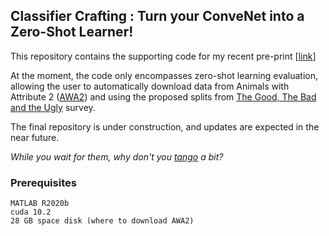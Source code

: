 ## Classifier Crafting : Turn your ConveNet into a Zero-Shot Learner!

This repository contains the supporting code for my recent pre-print [<a href="https:xxx">link</a>]

At the moment, the code only encompasses zero-shot learning evaluation, allowing the user to automatically download data from Animals with Attribute 2 (<a href="https://cvml.ist.ac.at/AwA2/">AWA2</a>) and using the proposed splits from <a href="https://www.mpi-inf.mpg.de/departments/computer-vision-and-machine-learning/research/zero-shot-learning/zero-shot-learning-the-good-the-bad-and-the-ugly">The Good, The Bad and the Ugly</a> survey.

The final repository is under construction, and updates are expected in the near future. 

<i>While you wait for them, why don't you  <a href="https://www.youtube.com/watch?v=h46L87xjXx0">tango</a> a bit?</i>

### Prerequisites
```
MATLAB R2020b
cuda 10.2
28 GB space disk (where to download AWA2)
```
